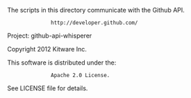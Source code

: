 The scripts in this directory communicate with the Github API.

                  http://developer.github.com/


Project: github-api-whisperer

Copyright 2012 Kitware Inc.

This software is distributed under the:

                  Apache 2.0 License.

See LICENSE file for details.


